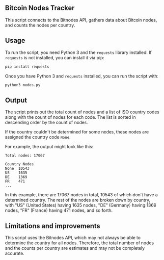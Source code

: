 ## Bitcoin Nodes Tracker

This script connects to the Bitnodes API, gathers data about Bitcoin nodes, and counts the nodes per country.

## Usage

To run the script, you need Python 3 and the `requests` library installed. If `requests` is not installed, you can install it via pip:

```bash
pip install requests
```

Once you have Python 3 and `requests` installed, you can run the script with:

```bash
python3 nodes.py
```

## Output

The script prints out the total count of nodes and a list of ISO country codes along with the count of nodes for each code. The list is sorted in descending order by the count of nodes. 

If the country couldn't be determined for some nodes, these nodes are assigned the country code `None`.

For example, the output might look like this:

```
Total nodes: 17067

Country Nodes  
None  10543  
US    1635   
DE    1369   
FR    471    
...
```

In this example, there are 17067 nodes in total, 10543 of which don't have a determined country. The rest of the nodes are broken down by country, with "US" (United States) having 1635 nodes, "DE" (Germany) having 1369 nodes, "FR" (France) having 471 nodes, and so forth.

## Limitations and improvements

This script uses the Bitnodes API, which may not always be able to determine the country for all nodes. Therefore, the total number of nodes and the counts per country are estimates and may not be completely accurate.
